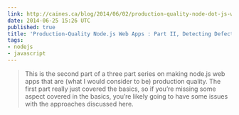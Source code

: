 ```yaml
---
link: http://caines.ca/blog/2014/06/02/production-quality-node-dot-js-web-apps-part-ii/
date: 2014-06-25 15:26 UTC
published: true
title: 'Production-Quality Node.js Web Apps : Part II, Detecting Defects - caines.ca'
tags:
- nodejs
- javascript
---
```


<blockquote>This is the second part of a three part series on making node.js web apps that are (what I would consider to be) production quality. The first part really just covered the basics, so if you’re missing some aspect covered in the basics, you’re likely going to have some issues with the approaches discussed here.
</blockquote>
